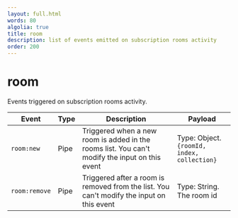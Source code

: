 ```yaml
---
layout: full.html
words: 80
algolia: true
title: room
description: list of events emitted on subscription rooms activity
order: 200
---
```


# room

Events triggered on subscription rooms activity.

| Event | Type | Description | Payload |
|-------|------|-------------|---------|
| `room:new` | Pipe | Triggered when a new room is added in the rooms list. You can't modify the input on this event | Type: Object. <br> `{roomId, index, collection}` |
| `room:remove` | Pipe | Triggered after a room is removed from the list. You can't modify the input on this event | Type: String.<br> The room id |
